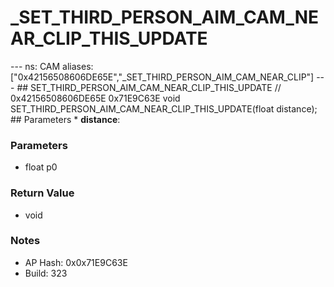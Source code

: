 # _SET_THIRD_PERSON_AIM_CAM_NEAR_CLIP_THIS_UPDATE

--- ns: CAM aliases: ["0x42156508606DE65E","_SET_THIRD_PERSON_AIM_CAM_NEAR_CLIP"] --- ## SET_THIRD_PERSON_AIM_CAM_NEAR_CLIP_THIS_UPDATE  // 0x42156508606DE65E 0x71E9C63E void SET_THIRD_PERSON_AIM_CAM_NEAR_CLIP_THIS_UPDATE(float distance);  ## Parameters * **distance**:

### Parameters
* float p0

### Return Value
* void

### Notes
* AP Hash: 0x0x71E9C63E
* Build: 323


